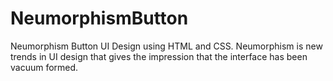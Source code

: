 # NeumorphismButton
Neumorphism Button UI Design using HTML and CSS.
Neumorphism is new trends in UI design that gives the impression that the interface has been vacuum formed.
